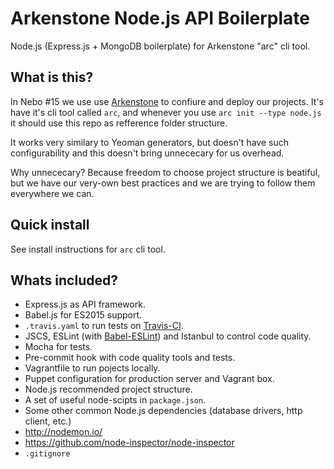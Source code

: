 # Arkenstone Node.js API Boilerplate

Node.js (Express.js + MongoDB boilerplate) for Arkenstone "arc" cli tool.

## What is this?

In Nebo #15 we use use [Arkenstone](https://github.com/Nebo15/arkenstone.api) to confiure and deploy our projects. It's have it's cli tool called ```arc```, and whenever you use ```arc init --type node.js``` it should use this repo as refference folder structure.

It works very similary to Yeoman generators, but doesn't have such configurability and this doesn't bring unnececary for us overhead.

Why unnececary? Because freedom to choose project structure is beatiful, but we have our very-own best practices and we are trying to follow them everywhere we can.

## Quick install

See install instructions for ```arc``` cli tool.

## Whats included?

- Express.js as API framework.
- Babel.js for ES2015 support.
- ```.travis.yaml``` to run tests on [Travis-CI](https://travis-ci.org/).
- JSCS, ESLint (with [Babel-ESLint](https://github.com/babel/babel-eslint)) and Istanbul to control code quality.
- Mocha for tests.
- Pre-commit hook with code quality tools and tests.
- Vagrantfile to run pojects locally.
- Puppet configuration for production server and Vagrant box.
- Node.js recommended project structure.
- A set of useful node-scipts in ```package.json```.
- Some other common Node.js dependencies (database drivers, http client, etc.)
- http://nodemon.io/
- https://github.com/node-inspector/node-inspector
- ```.gitignore```
